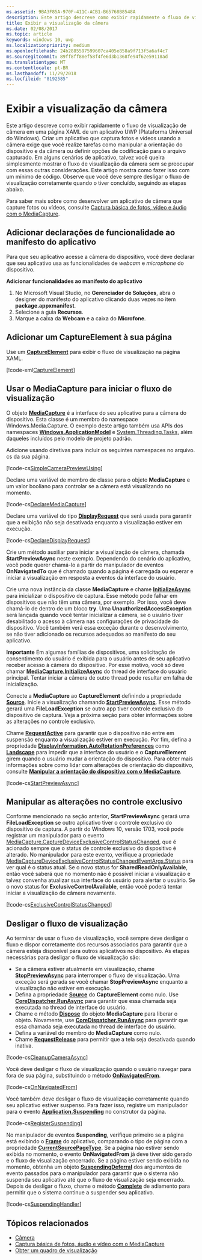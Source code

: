 ```yaml
---
ms.assetid: 9BA3F85A-970F-411C-ACB1-B65768B8548A
description: Este artigo descreve como exibir rapidamente o fluxo de visualização de câmera em uma página XAML de um aplicativo UWP (Plataforma Universal do Windows).
title: Exibir a visualização da câmera
ms.date: 02/08/2017
ms.topic: article
keywords: windows 10, uwp
ms.localizationpriority: medium
ms.openlocfilehash: 24b2885597599607ca405e858a9f713f5a6af4c7
ms.sourcegitcommit: 89ff8ff88ef58f4fe6d3b1368fe94f62e59118ad
ms.translationtype: MT
ms.contentlocale: pt-BR
ms.lasthandoff: 11/29/2018
ms.locfileid: "8192585"
---
```

# <a name="display-the-camera-preview"></a>Exibir a visualização da câmera


Este artigo descreve como exibir rapidamente o fluxo de visualização de câmera em uma página XAML de um aplicativo UWP (Plataforma Universal do Windows). Criar um aplicativo que captura fotos e vídeos usando a câmera exige que você realize tarefas como manipular a orientação do dispositivo e da câmera ou definir opções de codificação para o arquivo capturado. Em alguns cenários de aplicativo, talvez você queira simplesmente mostrar o fluxo de visualização da câmera sem se preocupar com essas outras considerações. Este artigo mostra como fazer isso com um mínimo de código. Observe que você deve sempre desligar o fluxo de visualização corretamente quando o tiver concluído, seguindo as etapas abaixo.

Para saber mais sobre como desenvolver um aplicativo de câmera que capture fotos ou vídeos, consulte [Captura básica de fotos, vídeo e áudio com o MediaCapture](basic-photo-video-and-audio-capture-with-MediaCapture.md).

## <a name="add-capability-declarations-to-the-app-manifest"></a>Adicionar declarações de funcionalidade ao manifesto do aplicativo

Para que seu aplicativo acesse a câmera do dispositivo, você deve declarar que seu aplicativo usa as funcionalidades de *webcam* e *microphone* do dispositivo. 

**Adicionar funcionalidades ao manifesto do aplicativo**

1.  No Microsoft Visual Studio, no **Gerenciador de Soluções**, abra o designer do manifesto do aplicativo clicando duas vezes no item **package.appxmanifest**.
2.  Selecione a guia **Recursos**.
3.  Marque a caixa da **Webcam** e a caixa do **Microfone**.

## <a name="add-a-captureelement-to-your-page"></a>Adicionar um CaptureElement à sua página

Use um [**CaptureElement**](https://msdn.microsoft.com/library/windows/apps/br209278) para exibir o fluxo de visualização na página XAML.

[!code-xml[CaptureElement](./code/SimpleCameraPreview_Win10/cs/MainPage.xaml#SnippetCaptureElement)]



## <a name="use-mediacapture-to-start-the-preview-stream"></a>Usar o MediaCapture para iniciar o fluxo de visualização

O objeto [**MediaCapture**](https://msdn.microsoft.com/library/windows/apps/br241124) é a interface do seu aplicativo para a câmera do dispositivo. Esta classe é um membro do namespace Windows.Media.Capture. O exemplo deste artigo também usa APIs dos namespaces [**Windows.ApplicationModel**](https://msdn.microsoft.com/library/windows/apps/br224691) e [System.Threading.Tasks](https://msdn.microsoft.com/library/windows/apps/xaml/system.threading.tasks.aspx), além daqueles incluídos pelo modelo de projeto padrão.

Adicione usando diretivas para incluir os seguintes namespaces no arquivo. cs da sua página.

[!code-cs[SimpleCameraPreviewUsing](./code/SimpleCameraPreview_Win10/cs/MainPage.xaml.cs#SnippetSimpleCameraPreviewUsing)]

Declare uma variável de membro de classe para o objeto **MediaCapture** e um valor booliano para controlar se a câmera está visualizando no momento. 

[!code-cs[DeclareMediaCapture](./code/SimpleCameraPreview_Win10/cs/MainPage.xaml.cs#SnippetDeclareMediaCapture)]

Declare uma variável do tipo [**DisplayRequest**](https://msdn.microsoft.com/library/windows/apps/Windows.System.Display.DisplayRequest) que será usada para garantir que a exibição não seja desativada enquanto a visualização estiver em execução.

[!code-cs[DeclareDisplayRequest](./code/SimpleCameraPreview_Win10/cs/MainPage.xaml.cs#SnippetDeclareDisplayRequest)]

Crie um método auxiliar para iniciar a visualização de câmera, chamada **StartPreviewAsync** neste exemplo. Dependendo do cenário do aplicativo, você pode querer chamá-lo a partir do manipulador de eventos **OnNavigatedTo** que é chamado quando a página é carregada ou esperar e iniciar a visualização em resposta a eventos da interface do usuário.

Crie uma nova instância da classe **MediaCapture** e chame [**InitializeAsync**](https://msdn.microsoft.com/library/windows/apps/br226598) para inicializar o dispositivo de captura. Esse método pode falhar em dispositivos que não têm uma câmera, por exemplo. Por isso, você deve chamá-lo de dentro de um bloco **try**. Uma **UnauthorizedAccessException** será lançada quando você tentar inicializar a câmera, se o usuário tiver desabilitado o acesso à câmera nas configurações de privacidade do dispositivo. Você também verá essa exceção durante o desenvolvimento, se não tiver adicionado os recursos adequados ao manifesto do seu aplicativo.

**Importante** Em algumas famílias de dispositivos, uma solicitação de consentimento do usuário é exibida para o usuário antes de seu aplicativo receber acesso à câmera do dispositivo. Por esse motivo, você só deve chamar [**MediaCapture.InitializeAsync**](https://msdn.microsoft.com/library/windows/apps/br226598) do thread de interface do usuário principal. Tentar iniciar a câmera de outro thread pode resultar em falha de inicialização.

Conecte a **MediaCapture** ao **CaptureElement** definindo a propriedade [**Source**](https://msdn.microsoft.com/library/windows/apps/br209280). Inicie a visualização chamando [**StartPreviewAsync**](https://msdn.microsoft.com/library/windows/apps/br226613). Esse método gerará uma **FileLoadException** se outro app tiver controle exclusivo do dispositivo de captura. Veja a próxima seção para obter informações sobre as alterações no controle exclusivo.

Chame [**RequestActive**](https://msdn.microsoft.com/library/windows/apps/Windows.System.Display.DisplayRequest.RequestActive) para garantir que o dispositivo não entre em suspensão enquanto a visualização estiver em execução. Por fim, defina a propriedade [**DisplayInformation.AutoRotationPreferences**](https://msdn.microsoft.com/library/windows/apps/Windows.Graphics.Display.DisplayInformation.AutoRotationPreferences) como [**Landscape**](https://msdn.microsoft.com/library/windows/apps/Windows.Graphics.Display.DisplayOrientations) para impedir que a interface do usuário e o **CaptureElement** girem quando o usuário mudar a orientação do dispositivo. Para obter mais informações sobre como lidar com alterações de orientação do dispositivo, consulte [**Manipular a orientação do dispositivo com o MediaCapture**](handle-device-orientation-with-mediacapture.md).  

[!code-cs[StartPreviewAsync](./code/SimpleCameraPreview_Win10/cs/MainPage.xaml.cs#SnippetStartPreviewAsync)]

## <a name="handle-changes-in-exclusive-control"></a>Manipular as alterações no controle exclusivo
Conforme mencionado na seção anterior, **StartPreviewAsync** gerará uma **FileLoadException** se outro aplicativo tiver o controle exclusivo do dispositivo de captura. A partir do Windows 10, versão 1703, você pode registrar um manipulador para o evento [MediaCapture.CaptureDeviceExclusiveControlStatusChanged](https://docs.microsoft.com/uwp/api/Windows.Media.Capture.MediaCapture.CaptureDeviceExclusiveControlStatusChanged), que é acionado sempre que o status de controle exclusivo do dispositivo é alterado. No manipulador para este evento, verifique a propriedade [MediaCaptureDeviceExclusiveControlStatusChangedEventArgs.Status](https://docs.microsoft.com/uwp/api/windows.media.capture.mediacapturedeviceexclusivecontrolstatuschangedeventargs.Status) para ver qual é o status atual. Se o novo status for **SharedReadOnlyAvailable**, então você saberá que no momento não é possível iniciar a visualização e talvez convenha atualizar sua interface do usuário para alertar o usuário. Se o novo status for **ExclusiveControlAvailable**, então você poderá tentar iniciar a visualização de câmera novamente.

[!code-cs[ExclusiveControlStatusChanged](./code/SimpleCameraPreview_Win10/cs/MainPage.xaml.cs#SnippetExclusiveControlStatusChanged)]

## <a name="shut-down-the-preview-stream"></a>Desligar o fluxo de visualização

Ao terminar de usar o fluxo de visualização, você sempre deve desligar o fluxo e dispor corretamente dos recursos associados para garantir que a câmera esteja disponível para outros aplicativos no dispositivo. As etapas necessárias para desligar o fluxo de visualização são:

-   Se a câmera estiver atualmente em visualização, chame [**StopPreviewAsync**](https://msdn.microsoft.com/library/windows/apps/br226622) para interromper o fluxo de visualização. Uma exceção será gerada se você chamar **StopPreviewAsync** enquanto a visualização não estiver em execução.
-   Defina a propriedade [**Source**](https://msdn.microsoft.com/library/windows/apps/br209280) do **CaptureElement** como nulo. Use [**CoreDispatcher.RunAsync**](https://msdn.microsoft.com/library/windows/apps/windows.ui.core.coredispatcher.runasync.aspx) para garantir que essa chamada seja executada no thread de interface do usuário.
-   Chame o método [**Dispose**](https://msdn.microsoft.com/library/windows/apps/dn278858) do objeto **MediaCapture** para liberar o objeto. Novamente, use [**CoreDispatcher.RunAsync**](https://msdn.microsoft.com/library/windows/apps/windows.ui.core.coredispatcher.runasync.aspx) para garantir que essa chamada seja executada no thread de interface do usuário.
-   Defina a variável do membro do **MediaCapture** como nulo.
-   Chame [**RequestRelease**](https://msdn.microsoft.com/library/windows/apps/Windows.System.Display.DisplayRequest.RequestRelease) para permitir que a tela seja desativada quando inativa.

[!code-cs[CleanupCameraAsync](./code/SimpleCameraPreview_Win10/cs/MainPage.xaml.cs#SnippetCleanupCameraAsync)]

Você deve desligar o fluxo de visualização quando o usuário navegar para fora de sua página, substituindo o método [**OnNavigatedFrom**](https://msdn.microsoft.com/library/windows/apps/br227507).

[!code-cs[OnNavigatedFrom](./code/SimpleCameraPreview_Win10/cs/MainPage.xaml.cs#SnippetOnNavigatedFrom)]

Você também deve desligar o fluxo de visualização corretamente quando seu aplicativo estiver suspenso. Para fazer isso, registre um manipulador para o evento [**Application.Suspending**](https://msdn.microsoft.com/library/windows/apps/br205860) no construtor da página.

[!code-cs[RegisterSuspending](./code/SimpleCameraPreview_Win10/cs/MainPage.xaml.cs#SnippetRegisterSuspending)]

No manipulador de eventos **Suspending**, verifique primeiro se a página está exibindo o [**Frame**](https://msdn.microsoft.com/library/windows/apps/br242682) do aplicativo, comparando o tipo de página com a propriedade [**CurrentSourcePageType**](https://msdn.microsoft.com/library/windows/apps/hh702390). Se a página não estiver sendo exibida no momento, o evento **OnNavigatedFrom** já deve tiver sido gerado e o fluxo de visualização encerrado. Se a página estiver sendo exibida no momento, obtenha um objeto [**SuspendingDeferral**](https://msdn.microsoft.com/library/windows/apps/br224684) dos argumentos de evento passados para o manipulador para garantir que o sistema não suspenda seu aplicativo até que o fluxo de visualização seja encerrado. Depois de desligar o fluxo, chame o método [**Complete**](https://msdn.microsoft.com/library/windows/apps/br224685) de adiamento para permitir que o sistema continue a suspender seu aplicativo.

[!code-cs[SuspendingHandler](./code/SimpleCameraPreview_Win10/cs/MainPage.xaml.cs#SnippetSuspendingHandler)]


## <a name="related-topics"></a>Tópicos relacionados

* [Câmera](camera.md)
* [Captura básica de fotos, áudio e vídeo com o MediaCapture](basic-photo-video-and-audio-capture-with-MediaCapture.md)
* [Obter um quadro de visualização](get-a-preview-frame.md)
